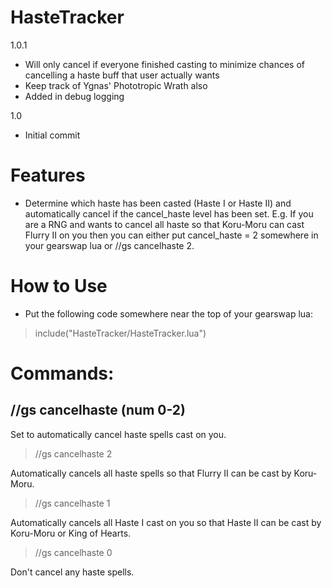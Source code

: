 # HasteTracker
1.0.1
- Will only cancel if everyone finished casting to minimize chances of cancelling a haste buff that user actually wants
- Keep track of Ygnas' Phototropic Wrath also
- Added in debug logging

1.0
- Initial commit

# Features

- Determine which haste has been casted (Haste I or Haste II) and automatically cancel if the cancel_haste level has been set. E.g. If you are a RNG and wants to cancel all haste so that Koru-Moru can cast Flurry II on you then you can either put cancel_haste = 2 somewhere in your gearswap lua or //gs cancelhaste 2. 

# How to Use

- Put the following code somewhere near the top of your gearswap lua:
> include("HasteTracker/HasteTracker.lua")

# Commands:

## //gs cancelhaste (num 0-2)

Set to automatically cancel haste spells cast on you.

> //gs cancelhaste 2

Automatically cancels all haste spells so that Flurry II can be cast by Koru-Moru.

> //gs cancelhaste 1

Automatically cancels all Haste I cast on you so that Haste II can be cast by Koru-Moru or King of Hearts.

> //gs cancelhaste 0

Don't cancel any haste spells.



